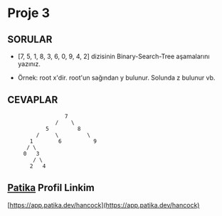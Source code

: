 # Proje 3

## SORULAR

- [7, 5, 1, 8, 3, 6, 0, 9, 4, 2] dizisinin Binary-Search-Tree aşamalarını yazınız.

- Örnek: root x'dir. root'un sağından y bulunur. Solunda z bulunur vb.

## CEVAPLAR

                      7
                   /    \ 
                5         8
             /     \         \
           1        6          9  
          / \
         0   3
            / \
           2   4
            
## [Patika](https://www.patika.dev/) Profil Linkim

[https://app.patika.dev/hancock](https://app.patika.dev/hancock)